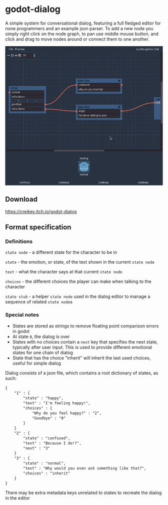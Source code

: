 # godot-dialog
A simple system for conversational dialog, featuring a full fledged editor for none programmers and an example json parser. To add a new node you simply right click on the node graph, to pan use middle mouse button, and click and drag to move nodes around or connect them to one another.

![example image](https://raw.githubusercontent.com/creikey/godot-dialog/master/cover-image.png)

## Download

https://creikey.itch.io/godot-dialog

## Format specification

### Definitions

`state node` - a different state for the character to be in

`state` - the emotion, or state, of the text shown in the current `state node`

`text` - what the character says at that current `state node`

`choices` - the different choices the player can make when talking to the character

`state stub` - a helper `state node` used in the dialog editor to manage a sequence of related `state node`s

### Special notes

 - States are stored as strings to remove floating point comparison errors in godot
 - At state `0`, the dialog is over
 - States with no choices contain a `next` key that specifies the next state, typically after user input. This is used to provide different emotional states for one chain of dialog
 - State that has the choice "inherit" will inherit the last used choices, useful for simple dialog

Dialog consists of a json file, which contains a root dictionary of states, as such:
```
{
	"1" : {
		"state" : "happy",
		"text" : "I'm feeling happy!",
		"choices" : {
			"Why do you feel happy?" : "2",
			"Goodbye" : "0"
		}
	}
	"2" : {
		"state" : "confused",
		"text" : "Because I do!?",
		"next" : "3"
	}
	"3" : {
		"state" : "normal",
		"text" : "Why would you even ask something like that?",
		"choices" : "inherit"
	}
}
```
There may be extra metadata keys unrelated to states to recreate the dialog in the editor
